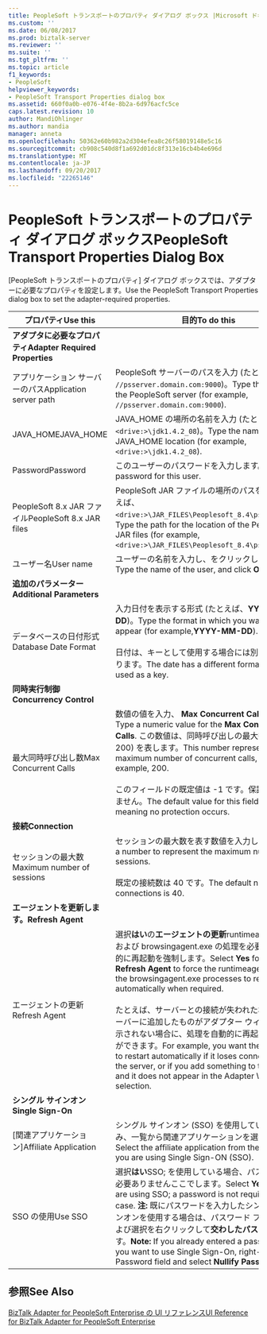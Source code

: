 ```yaml
---
title: PeopleSoft トランスポートのプロパティ ダイアログ ボックス |Microsoft ドキュメント
ms.custom: ''
ms.date: 06/08/2017
ms.prod: biztalk-server
ms.reviewer: ''
ms.suite: ''
ms.tgt_pltfrm: ''
ms.topic: article
f1_keywords:
- PeopleSoft
helpviewer_keywords:
- PeopleSoft Transport Properties dialog box
ms.assetid: 660f0a0b-e076-4f4e-8b2a-6d976acfc5ce
caps.latest.revision: 10
author: MandiOhlinger
ms.author: mandia
manager: anneta
ms.openlocfilehash: 50362e60b982a2d304efea8c26f58019148e5c16
ms.sourcegitcommit: cb908c540d8f1a692d01dc8f313e16cb4b4e696d
ms.translationtype: MT
ms.contentlocale: ja-JP
ms.lasthandoff: 09/20/2017
ms.locfileid: "22265146"
---
```

# <a name="peoplesoft-transport-properties-dialog-box"></a><span data-ttu-id="ebcad-102">PeopleSoft トランスポートのプロパティ ダイアログ ボックス</span><span class="sxs-lookup"><span data-stu-id="ebcad-102">PeopleSoft Transport Properties Dialog Box</span></span>
<span data-ttu-id="ebcad-103">[PeopleSoft トランスポートのプロパティ] ダイアログ ボックスでは、アダプターに必要なプロパティを設定します。</span><span class="sxs-lookup"><span data-stu-id="ebcad-103">Use the PeopleSoft Transport Properties dialog box to set the adapter-required properties.</span></span>  
  
|<span data-ttu-id="ebcad-104">プロパティ</span><span class="sxs-lookup"><span data-stu-id="ebcad-104">Use this</span></span>|<span data-ttu-id="ebcad-105">目的</span><span class="sxs-lookup"><span data-stu-id="ebcad-105">To do this</span></span>|  
|--------------|----------------|  
|<span data-ttu-id="ebcad-106">**アダプタに必要なプロパティ**</span><span class="sxs-lookup"><span data-stu-id="ebcad-106">**Adapter Required Properties**</span></span>||  
|<span data-ttu-id="ebcad-107">アプリケーション サーバーのパス</span><span class="sxs-lookup"><span data-stu-id="ebcad-107">Application server path</span></span>|<span data-ttu-id="ebcad-108">PeopleSoft サーバーのパスを入力 (たとえば、 `//psserver.domain.com:9000`)。</span><span class="sxs-lookup"><span data-stu-id="ebcad-108">Type the path for the PeopleSoft server (for example, `//psserver.domain.com:9000`).</span></span>|  
|<span data-ttu-id="ebcad-109">JAVA_HOME</span><span class="sxs-lookup"><span data-stu-id="ebcad-109">JAVA_HOME</span></span>|<span data-ttu-id="ebcad-110">JAVA_HOME の場所の名前を入力 (たとえば、 `<drive:>\jdk1.4.2_08`)。</span><span class="sxs-lookup"><span data-stu-id="ebcad-110">Type the name for the JAVA_HOME location (for example, `<drive:>\jdk1.4.2_08`).</span></span>|  
|<span data-ttu-id="ebcad-111">Password</span><span class="sxs-lookup"><span data-stu-id="ebcad-111">Password</span></span>|<span data-ttu-id="ebcad-112">このユーザーのパスワードを入力します。</span><span class="sxs-lookup"><span data-stu-id="ebcad-112">Type the password for this user.</span></span>|  
|<span data-ttu-id="ebcad-113">PeopleSoft 8.x JAR ファイル</span><span class="sxs-lookup"><span data-stu-id="ebcad-113">PeopleSoft 8.x JAR files</span></span>|<span data-ttu-id="ebcad-114">PeopleSoft JAR ファイルの場所のパスを入力 (たとえば、 `<drive:>\JAR_FILES\Peoplesoft_8.4\psjoa.jar`)。</span><span class="sxs-lookup"><span data-stu-id="ebcad-114">Type the path for the location of the PeopleSoft JAR files (for example, `<drive:>\JAR_FILES\Peoplesoft_8.4\psjoa.jar`).</span></span>|  
|<span data-ttu-id="ebcad-115">ユーザー名</span><span class="sxs-lookup"><span data-stu-id="ebcad-115">User name</span></span>|<span data-ttu-id="ebcad-116">ユーザーの名前を入力し、をクリックして**OK**です。</span><span class="sxs-lookup"><span data-stu-id="ebcad-116">Type the name of the user, and click **OK**.</span></span>|  
|<span data-ttu-id="ebcad-117">**追加のパラメーター**</span><span class="sxs-lookup"><span data-stu-id="ebcad-117">**Additional Parameters**</span></span>||  
|<span data-ttu-id="ebcad-118">データベースの日付形式</span><span class="sxs-lookup"><span data-stu-id="ebcad-118">Database Date Format</span></span>|<span data-ttu-id="ebcad-119">入力日付を表示する形式 (たとえば、**YYYY MM DD**)。</span><span class="sxs-lookup"><span data-stu-id="ebcad-119">Type the format in which you want dates to appear (for example,**YYYY-MM-DD**).</span></span><br /><br /> <span data-ttu-id="ebcad-120">日付は、キーとして使用する場合には別の形式があります。</span><span class="sxs-lookup"><span data-stu-id="ebcad-120">The date has a different format when used as a key.</span></span>|  
|<span data-ttu-id="ebcad-121">**同時実行制御**</span><span class="sxs-lookup"><span data-stu-id="ebcad-121">**Concurrency Control**</span></span>||  
|<span data-ttu-id="ebcad-122">最大同時呼び出し数</span><span class="sxs-lookup"><span data-stu-id="ebcad-122">Max Concurrent Calls</span></span>|<span data-ttu-id="ebcad-123">数値の値を入力、 **Max Concurrent Calls**です。</span><span class="sxs-lookup"><span data-stu-id="ebcad-123">Type a numeric value for the **Max Concurrent Calls**.</span></span> <span data-ttu-id="ebcad-124">この数値は、同時呼び出しの最大数 (例: 200) を表します。</span><span class="sxs-lookup"><span data-stu-id="ebcad-124">This number represents the maximum number of concurrent calls, for example, 200.</span></span><br /><br /> <span data-ttu-id="ebcad-125">このフィールドの既定値は -1 です。保護は発生しません。</span><span class="sxs-lookup"><span data-stu-id="ebcad-125">The default value for this field is -1, meaning no protection occurs.</span></span>|  
|<span data-ttu-id="ebcad-126">**接続**</span><span class="sxs-lookup"><span data-stu-id="ebcad-126">**Connection**</span></span>||  
|<span data-ttu-id="ebcad-127">セッションの最大数</span><span class="sxs-lookup"><span data-stu-id="ebcad-127">Maximum number of sessions</span></span>|<span data-ttu-id="ebcad-128">セッションの最大数を表す数値を入力します。</span><span class="sxs-lookup"><span data-stu-id="ebcad-128">Type a number to represent the maximum number of sessions.</span></span><br /><br /> <span data-ttu-id="ebcad-129">既定の接続数は 40 です。</span><span class="sxs-lookup"><span data-stu-id="ebcad-129">The default number of connections is 40.</span></span>|  
|<span data-ttu-id="ebcad-130">**エージェントを更新します。**</span><span class="sxs-lookup"><span data-stu-id="ebcad-130">**Refresh Agent**</span></span>||  
|<span data-ttu-id="ebcad-131">エージェントの更新</span><span class="sxs-lookup"><span data-stu-id="ebcad-131">Refresh Agent</span></span>|<span data-ttu-id="ebcad-132">選択**はい**の**エージェントの更新**runtimeagent.exe および browsingagent.exe の処理を必要時に自動的に再起動を強制します。</span><span class="sxs-lookup"><span data-stu-id="ebcad-132">Select **Yes** for the **Refresh Agent** to force the runtimeagent.exe and the browsingagent.exe processes to restart automatically when required.</span></span><br /><br /> <span data-ttu-id="ebcad-133">たとえば、サーバーとの接続が失われた場合や、サーバーに追加したものがアダプター ウィザードに表示されない場合に、処理を自動的に再起動することができます。</span><span class="sxs-lookup"><span data-stu-id="ebcad-133">For example, you want the process to restart automatically if it loses connection with the server, or if you add something to the server and it does not appear in the Adapter Wizard for selection.</span></span>|  
|<span data-ttu-id="ebcad-134">**シングル サインオン**</span><span class="sxs-lookup"><span data-stu-id="ebcad-134">**Single Sign-On**</span></span>||  
|<span data-ttu-id="ebcad-135">[関連アプリケーション]</span><span class="sxs-lookup"><span data-stu-id="ebcad-135">Affiliate Application</span></span>|<span data-ttu-id="ebcad-136">シングル サインオン (SSO) を使用している場合のみ、一覧から関連アプリケーションを選択します。</span><span class="sxs-lookup"><span data-stu-id="ebcad-136">Select the affiliate application from the list only if you are using Single Sign-ON (SSO).</span></span>|  
|<span data-ttu-id="ebcad-137">SSO の使用</span><span class="sxs-lookup"><span data-stu-id="ebcad-137">Use SSO</span></span>|<span data-ttu-id="ebcad-138">選択**はい**SSO; を使用している場合、パスワードは必要ありませんここでします。</span><span class="sxs-lookup"><span data-stu-id="ebcad-138">Select **Yes** if you are using SSO; a password is not required in this case.</span></span> <span data-ttu-id="ebcad-139">**注:** 既にパスワードを入力したシングル サインオンを使用する場合は、パスワード フィールドおよび選択を右クリックして**交わしたパスワード**です。</span><span class="sxs-lookup"><span data-stu-id="ebcad-139">**Note:**  If you already entered a password and you want to use Single Sign-On, right-click the Password field and select **Nullify Password**.</span></span>|  
  
## <a name="see-also"></a><span data-ttu-id="ebcad-140">参照</span><span class="sxs-lookup"><span data-stu-id="ebcad-140">See Also</span></span>  
 [<span data-ttu-id="ebcad-141">BizTalk Adapter for PeopleSoft Enterprise の UI リファレンス</span><span class="sxs-lookup"><span data-stu-id="ebcad-141">UI Reference for BizTalk Adapter for PeopleSoft Enterprise</span></span>](../core/ui-reference-for-biztalk-adapter-for-peoplesoft-enterprise.md)